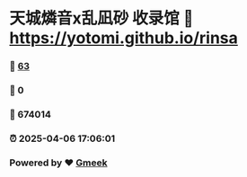 # 天城燐音x乱凪砂 收录馆 :link: https://yotomi.github.io/rinsa 
### :page_facing_up: [63](https://yotomi.github.io/rinsa/tag.html) 
### :speech_balloon: 0 
### :hibiscus: 674014 
### :alarm_clock: 2025-04-06 17:06:01 
### Powered by :heart: [Gmeek](https://github.com/Meekdai/Gmeek)
